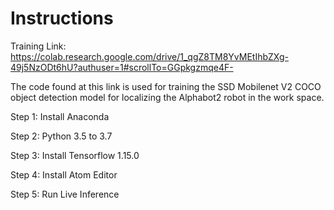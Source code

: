# Instructions

Training Link: https://colab.research.google.com/drive/1_qgZ8TM8YvMEtIhbZXg-49j5NzODt6hU?authuser=1#scrollTo=GGpkgzmqe4F-

The code found at this link is used for training the SSD Mobilenet V2 COCO object detection model for localizing the Alphabot2 robot in the work space.

Step 1: Install Anaconda

Step 2: Python 3.5 to 3.7

Step 3: Install Tensorflow 1.15.0

Step 4: Install Atom Editor

Step 5: Run Live Inference
